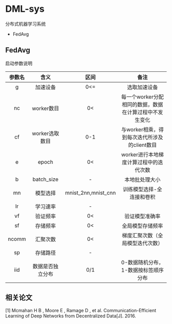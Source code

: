 # DML-sys

分布式机器学习系统

- FedAvg

## FedAvg

启动参数说明

|参数名|含义|区间|备注|
|:---:|:---:|:---:|:---:|
|g|加速设备|0<=|选取加速设备|
|nc|worker数目| 0< |每一个worker分配相同的数据，数据在计算过程中不发生变化|
|cf|worker选取数目|0-1|与worker相乘，得到每次迭代所涉及的client数目|
|e|epoch| 0< |worker进行本地梯度计算过程中的迭代次数|
|b|batch_size|-|本地批处理大小|
|mn|模型选择|mnist_2nn,mnist_cnn|训练模型选择-全连接和卷积|
|lr|学习速率|-||
|vf|验证频率|0<|验证模型准确率|
|sf|存储频率|0<|全局模型存储频率|
|ncomm|汇聚次数|0<|梯度汇聚次数（全局模型迭代次数）|
|sp|存储路径|-||
|iid|数据是否独立分布|0/1|0-数据随机分布，1-数据按标签顺序分布|

## 相关论文

[1] Mcmahan H B , Moore E , Ramage D , et al. Communication-Efficient Learning of Deep Networks from Decentralized Data[J]. 2016.